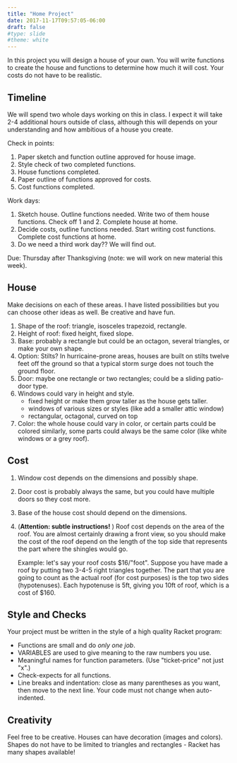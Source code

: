```yaml
---
title: "Home Project"
date: 2017-11-17T09:57:05-06:00
draft: false
#type: slide
#theme: white
---
```


In this project you will design a house of your own. You will write functions to create the house and functions to determine how much it will cost. Your costs do not have to be realistic. 
  
## Timeline

We will spend two whole days working on this in class. I expect it
will take 2-4 additional hours outside of class, although this will
depends on your understanding and how ambitious of a house you create.

Check in points:

1. Paper sketch and function outline approved for house image. 
2. Style check of two completed functions. 
3. House functions completed. 
4. Paper outline of functions approved for costs.
5. Cost functions completed.

Work days:
1. Sketch house. Outline functions needed. Write two of them house
   functions. Check off 1 and 2. Complete house at home.
2. Decide costs, outline functions needed. Start writing cost functions.
   Complete cost functions at home.
3. Do we need a third work day?? We will find out.

Due: Thursday after Thanksgiving (note: we will work on new material this week).

## House

Make decisions on each of these areas. I have listed possibilities but
you can choose other ideas as well. Be creative and have fun.

1. Shape of the roof: triangle, isosceles trapezoid, rectangle.
2. Height of roof: fixed height, fixed slope.
3. Base: probably a rectangle but could be an octagon, several triangles, or make your own shape.
4. Option: Stilts? In hurricaine-prone areas, houses are built on stilts twelve feet off the ground so that a typical storm surge does not touch the ground floor.
5. Door: maybe one rectangle or two rectangles; could be a sliding patio-door type.
6. Windows could vary in height and style.
    - fixed height or make them grow taller as the house gets taller.
    - windows of various sizes or styles (like add a smaller attic window)
    - rectangular, octagonal, curved on top
7. Color: the whole house could vary in color, or certain parts could be colored similarly, some parts could always be the same color (like white windows or a grey roof).

## Cost 

1. Window cost depends on the dimensions and possibly shape.
2. Door cost is probably always the same, but you could have multiple doors so they cost more. 
3. Base of the house cost should depend on the dimensions. 
4. (**Attention: subtle instructions!** ) 
Roof cost depends on the area of the roof. You are almost certainly drawing a front view, so you should make the cost of the roof depend on the length of the top side that represents the part where the shingles would go. 

    Example: let's say your roof costs $16/"foot". Suppose you have made a roof by putting two 3-4-5 right triangles together. The part that you are going to count as the actual roof (for cost purposes) is the top two sides (hypotenuses). Each hypotenuse is 5ft, giving you 10ft of roof, which is a cost of $160.
    
## Style and Checks

Your project must be written in the style of a high quality Racket program:

* Functions are small and do _only one job_.
* VARIABLES are used to give meaning to the raw numbers you use.
* Meaningful names for function parameters. (Use "ticket-price" not just "x".)
* Check-expects for all functions.
* Line breaks and indentation: close as many parentheses as you want,
  then move to the next line. Your code must not change when
  auto-indented.
  
## Creativity 

Feel free to be creative. Houses can have decoration (images and
colors). Shapes do not have to be limited to triangles and
rectangles - Racket has many shapes available!

